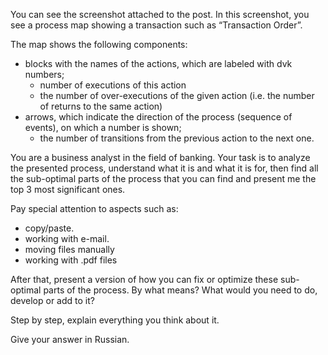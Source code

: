 You can see the screenshot attached to the post. In this screenshot, you see a process map showing a transaction such as “Transaction Order”. 

The map shows the following components: 
- blocks with the names of the actions, which are labeled with dvk numbers;
    - number of executions of this action
    - the number of over-executions of the given action (i.e. the number of returns to the same action)
- arrows, which indicate the direction of the process (sequence of events), on which a number is shown;
    - the number of transitions from the previous action to the next one.

You are a business analyst in the field of banking. Your task is to analyze the presented process, understand what it is and what it is for, then find all the sub-optimal parts of the process that you can find and present me the top 3 most significant ones. 

Pay special attention to aspects such as:
- copy/paste.
- working with e-mail.
- moving files manually
- working with .pdf files

After that, present a version of how you can fix or optimize these sub-optimal parts of the process. By what means? What would you need to do, develop or add to it? 

Step by step, explain everything you think about it.

Give your answer in Russian.  